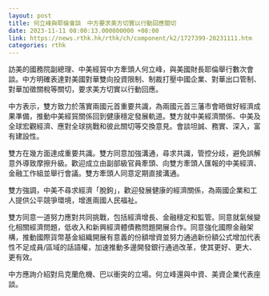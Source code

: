 ```yaml
---
layout: post
title: 何立峰與耶倫會談　中方要求美方切實以行動回應關切
date: 2023-11-11 08:00:13.000000000 +08:00
link: https://news.rthk.hk/rthk/ch/component/k2/1727399-20231111.htm
categories: rthk
---
```


訪美的國務院副總理、中美經貿中方牽頭人何立峰，與美國財長耶倫舉行數次會談。中方明確表達對美國對華雙向投資限制、制裁打壓中國企業、對華出口管制、對華加徵關稅等關切，要求美方切實以行動回應。

中方表示，雙方致力於落實兩國元首重要共識，為兩國元首三藩市會晤做好經濟成果準備，推動中美經貿關係回到健康穩定發展軌道。雙方就中美經濟關係、中美及全球宏觀經濟、應對全球挑戰和彼此關切等交換意見。會談坦誠、務實、深入，富有建設性。

雙方在幾方面達成重要共識。雙方同意加強溝通，尋求共識，管控分歧，避免誤解意外導致摩擦升級。歡迎成立由副部級官員牽頭、向雙方牽頭人匯報的中美經濟、金融工作組並舉行會議。雙方牽頭人同意定期直接溝通。

雙方強調，中美不尋求經濟「脫鉤」，歡迎發展健康的經濟關係，為兩國企業和工人提供公平競爭環境，增進兩國人民福祉。

雙方同意一道努力應對共同挑戰，包括經濟增長、金融穩定和監管。同意就氣候變化相關經濟問題，低收入和新興經濟體債務問題開展合作。同意強化國際金融架構，推動國際貨幣基金組織開展有意義的份額增資並努力通過新份額公式增加代表性不足成員/區域的話語權，加速推動多邊開發銀行通過改革，使其更好、更大、更有效。

中方應詢介紹對烏克蘭危機、巴以衝突的立場。何立峰還與中資、美資企業代表座談。
